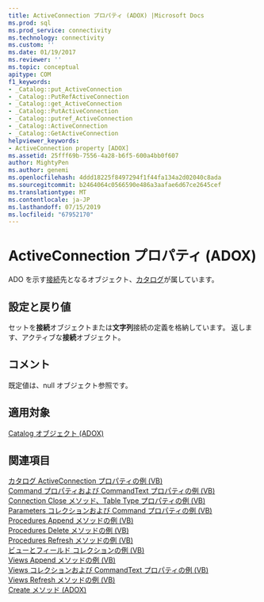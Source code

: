```yaml
---
title: ActiveConnection プロパティ (ADOX) |Microsoft Docs
ms.prod: sql
ms.prod_service: connectivity
ms.technology: connectivity
ms.custom: ''
ms.date: 01/19/2017
ms.reviewer: ''
ms.topic: conceptual
apitype: COM
f1_keywords:
- _Catalog::put_ActiveConnection
- _Catalog::PutRefActiveConnection
- _Catalog::get_ActiveConnection
- _Catalog::PutActiveConnection
- _Catalog::putref_ActiveConnection
- _Catalog::ActiveConnection
- _Catalog::GetActiveConnection
helpviewer_keywords:
- ActiveConnection property [ADOX]
ms.assetid: 25fff69b-7556-4a28-b6f5-600a4bb0f607
author: MightyPen
ms.author: genemi
ms.openlocfilehash: 4ddd18225f8497294f1f44fa134a2d02040c8ada
ms.sourcegitcommit: b2464064c0566590e486a3aafae6d67ce2645cef
ms.translationtype: MT
ms.contentlocale: ja-JP
ms.lasthandoff: 07/15/2019
ms.locfileid: "67952170"
---
```

# <a name="activeconnection-property-adox"></a>ActiveConnection プロパティ (ADOX)
ADO を示す[接続](../../../ado/reference/ado-api/connection-object-ado.md)先となるオブジェクト、[カタログ](../../../ado/reference/adox-api/catalog-object-adox.md)が属しています。  
  
## <a name="settings-and-return-values"></a>設定と戻り値  
 セットを**接続**オブジェクトまたは**文字列**接続の定義を格納しています。 返します、アクティブな**接続**オブジェクト。  
  
## <a name="remarks"></a>コメント  
 既定値は、null オブジェクト参照です。  
  
## <a name="applies-to"></a>適用対象  
 [Catalog オブジェクト (ADOX)](../../../ado/reference/adox-api/catalog-object-adox.md)  
  
## <a name="see-also"></a>関連項目  
 [カタログ ActiveConnection プロパティの例 (VB)](../../../ado/reference/adox-api/catalog-activeconnection-property-example-vb.md)   
 [Command プロパティおよび CommandText プロパティの例 (VB)](../../../ado/reference/adox-api/command-and-commandtext-properties-example-vb.md)   
 [Connection Close メソッド、Table Type プロパティの例 (VB)](../../../ado/reference/adox-api/connection-close-method-table-type-property-example-vb.md)   
 [Parameters コレクションおよび Command プロパティの例 (VB)](../../../ado/reference/adox-api/parameters-collection-command-property-example-vb.md)   
 [Procedures Append メソッドの例 (VB)](../../../ado/reference/adox-api/procedures-append-method-example-vb.md)   
 [Procedures Delete メソッドの例 (VB)](../../../ado/reference/adox-api/procedures-delete-method-example-vb.md)   
 [Procedures Refresh メソッドの例 (VB)](../../../ado/reference/adox-api/procedures-refresh-method-example-vb.md)   
 [ビューとフィールド コレクションの例 (VB)](../../../ado/reference/adox-api/views-and-fields-collections-example-vb.md)   
 [Views Append メソッドの例 (VB)](../../../ado/reference/adox-api/views-append-method-example-vb.md)   
 [Views コレクションおよび CommandText プロパティの例 (VB)](../../../ado/reference/adox-api/views-collection-commandtext-property-example-vb.md)   
 [Views Refresh メソッドの例 (VB)](../../../ado/reference/adox-api/views-refresh-method-example-vb.md)   
 [Create メソッド (ADOX)](../../../ado/reference/adox-api/create-method-adox.md)
